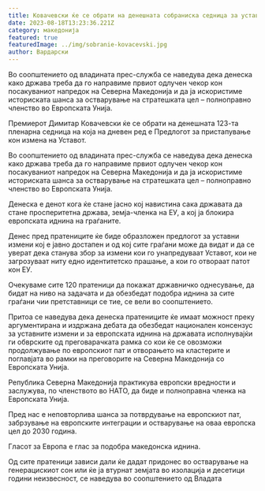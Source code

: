 ```yaml
---
title: Ковачевски ќе се обрати на денешната собраниска седница за уставни измени
date: 2023-08-18T13:23:36.221Z
category: македонија
featured: true
featuredImage: ../img/sobranie-kovacevski.jpg
author: Вардарски
---
```

<!--StartFragment-->

Во соопштението од владината прес-служба се наведува дека денеска како држава треба да го направиме првиот одлучен чекор кон посакуваниот напредок на Северна Македонија и да ја искористиме историската шанса за остварување на стратешката цел – полноправно членство во Европската Унија.



<!--EndFragment--><!--StartFragment-->

Премиерот Димитар Ковачевски ќе се обрати на денешната 123-та пленарна седница на која на дневен ред е Предлогот за пристапување кон измена на Уставот.

Во соопштението од владината прес-служба се наведува дека денеска како држава треба да го направиме првиот одлучен чекор кон посакуваниот напредок на Северна Македонија и да ја искористиме историската шанса за остварување на стратешката цел – полноправно членство во Европската Унија.

Денеска е денот кога ќе стане јасно кој навистина сака државата да стане просперитетна држава, земја-членка на ЕУ, а кој ја блокира европската иднина на граѓаните.

Денес пред пратениците ќе биде образложен предлогот за уставни измени кој е јавно достапен и од кој сите граѓани може да видат и да се уверат дека станува збор за измени кои го унапредуваат Уставот, кои не загрозуваат ниту едно идентитетско прашање, а кои го отвораат патот кон ЕУ.

Очекуваме сите 120 пратеници да покажат државничко однесување, да бидат на ниво на задачата и да обезбедат подобра иднина за сите граѓани чии претставници се тие, се вели во соопштението.

Притоа се наведува дека денеска пратениците ќе имаат можност преку аргументирана и издржана дебата да обезбедат национален консензус за уставните измени и за европската иднина на државата исполнувајќи ги обврските од преговарачката рамка со кои ќе се овозможи продолжување по европскиот пат и отворањето на кластерите и поглавјата во рамки на преговорите на Северна Македонија со Европската Унија.

Република Северна Македонија практикува европски вредности и заслужува, по членството во НАТО, да биде и полноправна членка на Европската Унија.

Пред нас е неповторлива шанса за потврдување на европскиот пат, забрзување на европските интеграции и остварување на оваа европска цел до 2030 година.

Гласот за Европа е глас за подобра македонска иднина.

Од сите пратеници зависи дали ќе дадат придонес во остварување на генерацискиот сон или ќе ја втурнат земјата во изолација и десетици години неизвесност, се наведува во соопштението од Владата

<!--EndFragment-->